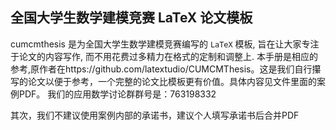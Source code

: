 ## 全国大学生数学建模竞赛 LaTeX 论文模板  

cumcmthesis 是为全国大学生数学建模竞赛编写的 `LaTeX` 模板, 旨在让大家专注于论文的内容写作, 而不用花费过多精力在格式的定制和调整上. 本手册是相应的参考,原作者在https://github.com/latextudio/CUMCMThesis。这是我们自行攥写的论文以便于参考，一个完整的论文比模板更有价值。具体内容见文件里面的案例PDF。
我们的应用数学讨论群群号是：763198332

其次，我们不建议使用案例内部的承诺书，建议个人填写承诺书后合并PDF

